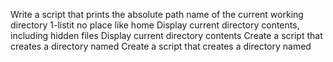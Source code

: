 Write a script that prints the absolute path name of the current working directory
1-listit
no place like home
Display current directory contents, including hidden files
Display current directory contents
Create a script that creates a directory named
Create a script that creates a directory named
